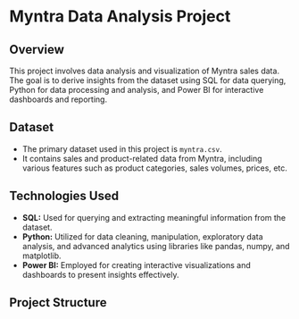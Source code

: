 # Myntra Data Analysis Project

## Overview
This project involves data analysis and visualization of Myntra sales data. The goal is to derive insights from the dataset using SQL for data querying, Python for data processing and analysis, and Power BI for interactive dashboards and reporting.

## Dataset
- The primary dataset used in this project is `myntra.csv`.
- It contains sales and product-related data from Myntra, including various features such as product categories, sales volumes, prices, etc.

## Technologies Used
- **SQL:** Used for querying and extracting meaningful information from the dataset.
- **Python:** Utilized for data cleaning, manipulation, exploratory data analysis, and advanced analytics using libraries like pandas, numpy, and matplotlib.
- **Power BI:** Employed for creating interactive visualizations and dashboards to present insights effectively.

## Project Structure

